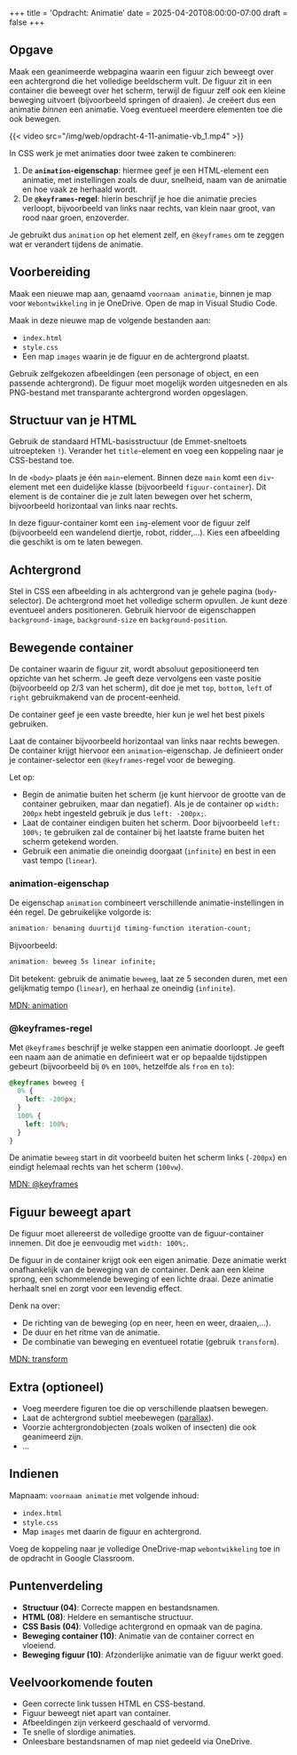 +++
title = 'Opdracht: Animatie'
date = 2025-04-20T08:00:00-07:00
draft = false
+++

## Opgave

Maak een geanimeerde webpagina waarin een figuur zich beweegt over een achtergrond die het volledige beeldscherm vult. De figuur zit in een container die beweegt over het scherm, terwijl de figuur zelf ook een kleine beweging uitvoert (bijvoorbeeld springen of draaien). Je creëert dus een animatie *binnen* een animatie. Voeg eventueel meerdere elementen toe die ook bewegen.

{{< video src="/img/web/opdracht-4-11-animatie-vb_1.mp4" >}}

In CSS werk je met animaties door twee zaken te combineren:

1. De **`animation`-eigenschap**: hiermee geef je een HTML-element een animatie, met instellingen zoals de duur, snelheid, naam van de animatie en hoe vaak ze herhaald wordt.
2. De **`@keyframes`-regel**: hierin beschrijf je hoe die animatie precies verloopt, bijvoorbeeld van links naar rechts, van klein naar groot, van rood naar groen, enzoverder.

Je gebruikt dus `animation` op het element zelf, en `@keyframes` om te zeggen wat er verandert tijdens de animatie.

## Voorbereiding

Maak een nieuwe map aan, genaamd `voornaam animatie`, binnen je map voor `Webontwikkeling` in je OneDrive. Open de map in Visual Studio Code.

Maak in deze nieuwe map de volgende bestanden aan:
- `index.html`
- `style.css`
- Een map `images` waarin je de figuur en de achtergrond plaatst.

Gebruik zelfgekozen afbeeldingen (een personage of object, en een passende achtergrond). De figuur moet mogelijk worden uitgesneden en als PNG-bestand met transparante achtergrond worden opgeslagen.

## Structuur van je HTML

Gebruik de standaard HTML-basisstructuur (de Emmet-sneltoets uitroepteken `!`). Verander het `title`-element en voeg een koppeling naar je CSS-bestand toe.

In de `<body>` plaats je één `main`-element. Binnen deze `main` komt een `div`-element met een duidelijke klasse (bijvoorbeeld `figuur-container`). Dit element is de container die je zult laten bewegen over het scherm, bijvoorbeeld horizontaal van links naar rechts.

In deze figuur-container komt een `img`-element voor de figuur zelf (bijvoorbeeld een wandelend diertje, robot, ridder,...). Kies een afbeelding die geschikt is om te laten bewegen.

## Achtergrond

Stel in CSS een afbeelding in als achtergrond van je gehele pagina (`body`-selector). De achtergrond moet het volledige scherm opvullen. Je kunt deze eventueel anders positioneren. Gebruik hiervoor de eigenschappen `background-image`, `background-size` en `background-position`.

## Bewegende container

De container waarin de figuur zit, wordt absoluut gepositioneerd ten opzichte van het scherm. Je geeft deze vervolgens een vaste positie (bijvoorbeeld op 2/3 van het scherm), dit doe je met `top`, `bottom`, `left` of `right` gebruikmakend van de procent-eenheid.

De container geef je een vaste breedte, hier kun je wel het best pixels gebruiken.

Laat de container bijvoorbeeld horizontaal van links naar rechts bewegen. De container krijgt hiervoor een `animation`-eigenschap. Je definieert onder je container-selector een `@keyframes`-regel voor de beweging.

Let op:

- Begin de animatie buiten het scherm (je kunt hiervoor de grootte van de container gebruiken, maar dan negatief). Als je de container op `width: 200px` hebt ingesteld gebruik je dus `left: -200px;`.
- Laat de container eindigen buiten het scherm. Door bijvoorbeeld `left: 100%;` te gebruiken zal de container bij het laatste frame buiten het scherm getekend worden.
- Gebruik een animatie die oneindig doorgaat (`infinite`) en best in een vast tempo (`linear`).

### animation-eigenschap

De eigenschap `animation` combineert verschillende animatie-instellingen in één regel. De gebruikelijke volgorde is:

```css
animation: benaming duurtijd timing-function iteration-count;
```

Bijvoorbeeld:

```css
animation: beweeg 5s linear infinite;
```

Dit betekent: gebruik de animatie `beweeg`, laat ze 5 seconden duren, met een gelijkmatig tempo (`linear`), en herhaal ze oneindig (`infinite`).

[MDN: animation](https://developer.mozilla.org/en-US/docs/Web/CSS/animation)

### @keyframes-regel

Met `@keyframes` beschrijf je welke stappen een animatie doorloopt. Je geeft een naam aan de animatie en definieert wat er op bepaalde tijdstippen gebeurt (bijvoorbeeld bij `0%` en `100%`, hetzelfde als `from` en `to`):

```css
@keyframes beweeg {
  0% {
    left: -200px;
  }
  100% {
    left: 100%;
  }
}
```

De animatie `beweeg` start in dit voorbeeld buiten het scherm links (`-200px`) en eindigt helemaal rechts van het scherm (`100vw`).

[MDN: @keyframes](https://developer.mozilla.org/en-US/docs/Web/CSS/@keyframes)

## Figuur beweegt apart

De figuur moet allereerst de volledige grootte van de figuur-container innemen. Dit doe je eenvoudig met `width: 100%;`.

De figuur in de container krijgt ook een eigen animatie. Deze animatie werkt onafhankelijk van de beweging van de container. Denk aan een kleine sprong, een schommelende beweging of een lichte draai. Deze animatie herhaalt snel en zorgt voor een levendig effect.

Denk na over:

- De richting van de beweging (op en neer, heen en weer, draaien,…).
- De duur en het ritme van de animatie.
- De combinatie van beweging en eventueel rotatie (gebruik `transform`).

[MDN: transform](https://developer.mozilla.org/en-US/docs/Web/CSS/transform)

## Extra (optioneel)

- Voeg meerdere figuren toe die op verschillende plaatsen bewegen.
- Laat de achtergrond subtiel meebewegen ([parallax](https://nl.wikipedia.org/wiki/Parallax)).
- Voorzie achtergrondobjecten (zoals wolken of insecten) die ook geanimeerd zijn.
- ...

## Indienen

Mapnaam: `voornaam animatie` met volgende inhoud:
- `index.html`
- `style.css`
- Map `images` met daarin de figuur en achtergrond.

Voeg de koppeling naar je volledige OneDrive-map `webontwikkeling` toe in de opdracht in Google Classroom.

## Puntenverdeling

- **Structuur (04)**: Correcte mappen en bestandsnamen.
- **HTML (08)**: Heldere en semantische structuur.
- **CSS Basis (04)**: Volledige achtergrond en opmaak van de pagina.
- **Beweging container (10)**: Animatie van de container correct en vloeiend.
- **Beweging figuur (10)**: Afzonderlijke animatie van de figuur werkt goed.

## Veelvoorkomende fouten

- Geen correcte link tussen HTML en CSS-bestand.
- Figuur beweegt niet apart van container.
- Afbeeldingen zijn verkeerd geschaald of vervormd.
- Te snelle of slordige animaties.
- Onleesbare bestandsnamen of map niet gedeeld via OneDrive.